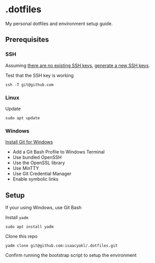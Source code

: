 # .dotfiles

My personal dotfiles and environment setup guide.

## Prerequisites

### SSH

Assuming [there are no existing SSH keys](https://docs.github.com/en/authentication/connecting-to-github-with-ssh/checking-for-existing-ssh-keys), [generate a new SSH keys](https://docs.github.com/en/authentication/connecting-to-github-with-ssh/generating-a-new-ssh-key-and-adding-it-to-the-ssh-agent).

Test that the SSH key is working

```shell
ssh -T git@github.com
```

### Linux

Update

```shell
sudo apt update
```

### Windows

[Install Git for Windows](https://publish.obsidian.md/git-doc/Installation#Git+installation)

- Add a Git Bash Profile to Windows Terminal
- Use bundled OpenSSH
- Use the OpenSSL library
- Use MinTTY
- Use Git Credential Manager
- Enable symbolic links

## Setup

If your using Windows, use Git Bash

Install `yadm`

```shell
sudo apt install yadm
```

Clone this repo

```shell
yadm clone git@github.com:isaacyakl/.dotfiles.git
```

Confirm running the bootstrap script to setup the environment


